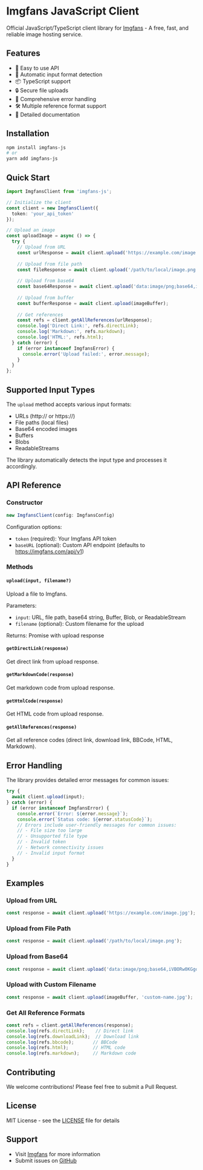# Imgfans JavaScript Client

Official JavaScript/TypeScript client library for [Imgfans](https://imgfans.com) - A free, fast, and reliable image hosting service.

## Features

- 🚀 Easy to use API
- 🔄 Automatic input format detection
- 📦 TypeScript support
- 🔒 Secure file uploads
- 💪 Comprehensive error handling
- 🛠 Multiple reference format support
- 📝 Detailed documentation

## Installation

```bash
npm install imgfans-js
# or
yarn add imgfans-js
```

## Quick Start

```typescript
import ImgfansClient from 'imgfans-js';

// Initialize the client
const client = new ImgfansClient({
  token: 'your_api_token'
});

// Upload an image
const uploadImage = async () => {
  try {
    // Upload from URL
    const urlResponse = await client.upload('https://example.com/image.jpg');
    
    // Upload from file path
    const fileResponse = await client.upload('/path/to/local/image.png');
    
    // Upload from base64
    const base64Response = await client.upload('data:image/png;base64,iVBORw0KGgo...');
    
    // Upload from buffer
    const bufferResponse = await client.upload(imageBuffer);
    
    // Get references
    const refs = client.getAllReferences(urlResponse);
    console.log('Direct Link:', refs.directLink);
    console.log('Markdown:', refs.markdown);
    console.log('HTML:', refs.html);
  } catch (error) {
    if (error instanceof ImgfansError) {
      console.error('Upload failed:', error.message);
    }
  }
};
```

## Supported Input Types

The `upload` method accepts various input formats:

- URLs (http:// or https://)
- File paths (local files)
- Base64 encoded images
- Buffers
- Blobs
- ReadableStreams

The library automatically detects the input type and processes it accordingly.

## API Reference

### Constructor

```typescript
new ImgfansClient(config: ImgfansConfig)
```

Configuration options:
- `token` (required): Your Imgfans API token
- `baseURL` (optional): Custom API endpoint (defaults to https://imgfans.com/api/v1)

### Methods

#### `upload(input, filename?)`
Upload a file to Imgfans.

Parameters:
- `input`: URL, file path, base64 string, Buffer, Blob, or ReadableStream
- `filename` (optional): Custom filename for the upload

Returns: Promise with upload response

#### `getDirectLink(response)`
Get direct link from upload response.

#### `getMarkdownCode(response)`
Get markdown code from upload response.

#### `getHtmlCode(response)`
Get HTML code from upload response.

#### `getAllReferences(response)`
Get all reference codes (direct link, download link, BBCode, HTML, Markdown).

## Error Handling

The library provides detailed error messages for common issues:

```typescript
try {
  await client.upload(input);
} catch (error) {
  if (error instanceof ImgfansError) {
    console.error(`Error: ${error.message}`);
    console.error(`Status code: ${error.statusCode}`);
    // Errors include user-friendly messages for common issues:
    // - File size too large
    // - Unsupported file type
    // - Invalid token
    // - Network connectivity issues
    // - Invalid input format
  }
}
```

## Examples

### Upload from URL
```typescript
const response = await client.upload('https://example.com/image.jpg');
```

### Upload from File Path
```typescript
const response = await client.upload('/path/to/local/image.png');
```

### Upload from Base64
```typescript
const response = await client.upload('data:image/png;base64,iVBORw0KGgo...');
```

### Upload with Custom Filename
```typescript
const response = await client.upload(imageBuffer, 'custom-name.jpg');
```

### Get All Reference Formats
```typescript
const refs = client.getAllReferences(response);
console.log(refs.directLink);    // Direct link
console.log(refs.downloadLink);  // Download link
console.log(refs.bbcode);       // BBCode
console.log(refs.html);         // HTML code
console.log(refs.markdown);     // Markdown code
```

## Contributing

We welcome contributions! Please feel free to submit a Pull Request.

## License

MIT License - see the [LICENSE](LICENSE) file for details

## Support

- Visit [Imgfans](https://imgfans.com) for more information
- Submit issues on [GitHub](https://github.com/Travisun/Imgfans-js/issues)